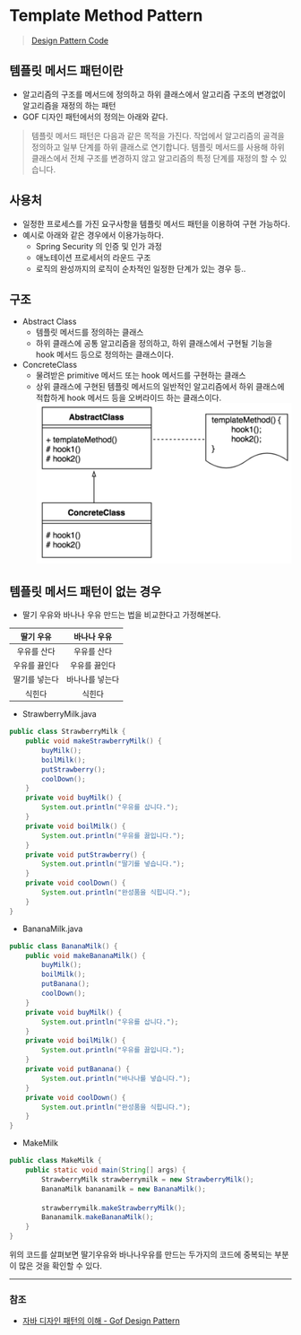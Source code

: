 # Template Method Pattern
> [Design Pattern Code](https://github.com/Junikarp/Design-Patterns)

## 템플릿 메서드 패턴이란
* 알고리즘의 구조를 메서드에 정의하고 하위 클래스에서 알고리즘 구조의 변경없이 알고리즘을 재정의 하는 패턴
* GOF 디자인 패턴에서의 정의는 아래와 같다.
> 템플릿 메서드 패턴은 다음과 같은 목적을 가진다.
> 작업에서 알고리즘의 골격을 정의하고 일부 단계를 하위 클래스로 연기합니다.
> 템플릿 메서드를 사용해 하위 클래스에서 전체 구조를 변경하지 않고 알고리즘의 특정 단계를 재정의 할 수 있습니다.

## 사용처
* 일정한 프로세스를 가진 요구사항을 템플릿 메서드 패턴을 이용하여 구현 가능하다.
* 예시로 아래와 같은 경우에서 이용가능하다.
   * Spring Security 의 인증 및 인가 과정
   * 애노테이션 프로세서의 라운드 구조
   * 로직의 완성까지의 로직이 순차적인 일정한 단계가 있는 경우 등..

## 구조
* Abstract Class
   * 템플릿 메서드를 정의하는 클래스
   * 하위 클래스에 공통 알고리즘을 정의하고, 하위 클래스에서 구현될 기능을 hook 메서드 등으로 정의하는 클래스이다.
* ConcreteClass
   * 물려받은 primitive 메서드 또는 hook 메서드를 구현하는 클래스
   *  상위 클래스에 구현된 템플릿 메서드의 일반적인 알고리즘에서 하위 클래스에 적합하게 hook 메서드 등을 오버라이드 하는 클래스이다.
![Template_Method_01.png](image%2FTemplate_Method_01.png)

## 템플릿 메서드 패턴이 없는 경우
* 딸기 우유와 바나나 우유 만드는 법을 비교한다고 가정해본다.

|  딸기 우유  |  바나나 우유  |
|:-------:|:--------:|
| 우유를 산다  |  우유를 산다  |
| 우유를 끓인다 | 우유를 끓인다  |
| 딸기를 넣는다 | 바나나를 넣는다 |
|   식힌다   |   식힌다    |
* StrawberryMilk.java
```java
public class StrawberryMilk {
    public void makeStrawberryMilk() {
        buyMilk();
        boilMilk();
        putStrawberry();
        coolDown();
    }
    private void buyMilk() {
        System.out.println("우유를 삽니다.");
    }
    private void boilMilk() {
        System.out.println("우유를 끓입니다.");
    }
    private void putStrawberry() {
        System.out.println("딸기를 넣습니다.");
    }
    private void coolDown() {
        System.out.println("완성품을 식힙니다.");
    }
}
```
* BananaMilk.java
```java
public class BananaMilk() {
    public void makeBananaMilk() {
        buyMilk();
        boilMilk();
        putBanana();
        coolDown();
    }
    private void buyMilk() {
        System.out.println("우유를 삽니다.");
    }
    private void boilMilk() {
        System.out.println("우유를 끓입니다.");
    }
    private void putBanana() {
        System.out.println("바나나를 넣습니다.");
    }
    private void coolDown() {
        System.out.println("완성품을 식힙니다.");
    }
}
```
* MakeMilk
```java
public class MakeMilk { 
    public static void main(String[] args) {
        StrawberryMilk strawberrymilk = new StrawberryMilk();
        BananaMilk bananamilk = new BananaMilk();
        
        strawberrymilk.makeStrawberryMilk();
        Bananamilk.makeBananaMilk();
    }
}
```
위의 코드를 살펴보면 딸기우유와 바나나우유를 만드는 두가지의 코드에 중복되는 부분이 많은 것을 확인할 수 있다.






---
### 참조
* [자바 디자인 패턴의 이해 - Gof Design Pattern](https://catsbi.oopy.io/344dbe7b-9774-48fc-9c95-b554e9c1c4bc)
